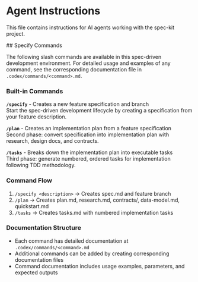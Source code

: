 # Agent Instructions

This file contains instructions for AI agents working with the spec-kit project.

<specify>
## Specify Commands

The following slash commands are available in this spec-driven development environment.
For detailed usage and examples of any command, see the corresponding documentation file in `.codex/commands/<command>.md`.

### Built-in Commands

**`/specify`** - Creates a new feature specification and branch  
Start the spec-driven development lifecycle by creating a specification from your feature description.

**`/plan`** - Creates an implementation plan from a feature specification  
Second phase: convert specification into implementation plan with research, design docs, and contracts.

**`/tasks`** - Breaks down the implementation plan into executable tasks  
Third phase: generate numbered, ordered tasks for implementation following TDD methodology.

### Command Flow
1. `/specify <description>` → Creates spec.md and feature branch
2. `/plan` → Creates plan.md, research.md, contracts/, data-model.md, quickstart.md  
3. `/tasks` → Creates tasks.md with numbered implementation tasks

### Documentation Structure
- Each command has detailed documentation at `.codex/commands/<command>.md`
- Additional commands can be added by creating corresponding documentation files
- Command documentation includes usage examples, parameters, and expected outputs
</specify>
